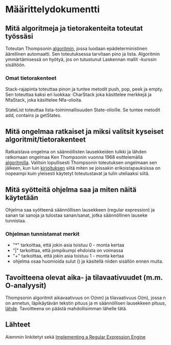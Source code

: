 # Määrittelydokumentti

## Mitä algoritmeja ja tietorakenteita toteutat työssäsi

Toteutan Thompsonin [algoritmin](https://en.wikipedia.org/wiki/Thompson%27s_construction), jossa luodaan epädeterministinen äärellinen automaatti. Sen toteutuksessa tarvitaan pino ja lista. Algoritmin ymmärtämisessä on hyötyä, jos on tutustunut Laskennan mallit -kurssin sisältöön.

### Omat tietorakenteet

Stack-rajapinta toteuttaa pinon ja tuntee metodit push, pop, peek ja empty. Sen toteuttaa kaksi eri luokkaa: CharStack joka käsittelee merkkejä ja NfaStack, joka käsittelee Nfa-olioita.

StateList toteuttaa lista-toiminnallisuuden State-olioille. Se tuntee metodit add, contains ja getStates.

## Mitä ongelmaa ratkaiset ja miksi valitsit kyseiset algoritmit/tietorakenteet

Ratkaistava ongelma on säännöllisten lausekkeiden tulkki ja lähden ratkomaan ongelmaa Ken Thompsonin vuonna 1968 esittelemällä [algoritmilla](https://en.wikipedia.org/wiki/Thompson%27s_construction). Valitsin lopullisesti Thompsonin toteutuksen ongelmaan sen jälkeen, kun luin [kirjoituksen](https://swtch.com/~rsc/regexp/regexp1.html) siitä miten se joissakin erikoistapauksissa on nopeampi kuin yleisesti käytetyt toteutustavat ja tulin uteliaaksi siitä.

## Mitä syötteitä ohjelma saa ja miten näitä käytetään

Ohjelma saa syötteenä säännöllisen lausekkeen (regular expression) ja sanan tai sanoja ja tulostaa sanan/sanat, jotka säännöllinen lauseke tunnistaa.

### Ohjelman tunnistamat merkit
* "*" tarkoittaa, että jokin asia toistuu 0 - monta kertaa
* "|" tarkoittaa, että jompikumpi ehdoista on voimassa
* "+" tarkoittaa, että jokin asia toistuu 1 - monta kertaa
* ohjelma osaa huomioida sulut () ja käsitellä niiden sisällön ennen muita.

## Tavoitteena olevat aika- ja tilavaativuudet (m.m. O-analyysit)

Thompsonin algoritmit aikavaativuus on O(nm) ja tilavaativuus O(m), jossa n on annetun, läpikäytävän tekstin pituus ja m säännöllisen lausekkeen pituus, [lähde](https://arxiv.org/pdf/cs/0606116.pdf). Tavoitteena on päästä mahdollisimman lähelle tätä.

## Lähteet

Aiemmin linkitetyt sekä
[Implementing a Regular Expression Engine](https://deniskyashif.com/implementing-a-regular-expression-engine/)
